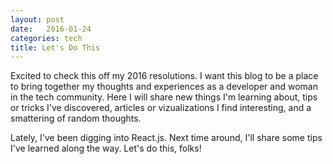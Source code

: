 ```yaml
---
layout: post
date:   2016-01-24
categories: tech
title: Let's Do This
---
```


Excited to check this off my 2016 resolutions. I want this blog to be a place to bring together my thoughts and experiences as a developer and woman in the tech community. Here I will share new things I'm learning about, tips or tricks I've discovered, articles or vizualizations I find interesting, and a smattering of random thoughts.

Lately, I've been digging into React.js. Next time around, I'll share some tips I've learned along the way. Let's do this, folks! 